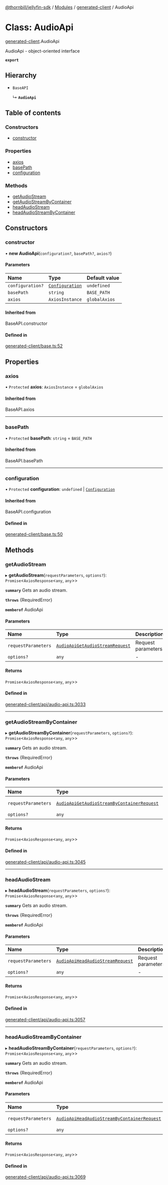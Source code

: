 [@thornbill/jellyfin-sdk](../README.md) / [Modules](../modules.md) / [generated-client](../modules/generated_client.md) / AudioApi

# Class: AudioApi

[generated-client](../modules/generated_client.md).AudioApi

AudioApi - object-oriented interface

**`export`**

## Hierarchy

- `BaseAPI`

  ↳ **`AudioApi`**

## Table of contents

### Constructors

- [constructor](generated_client.AudioApi.md#constructor)

### Properties

- [axios](generated_client.AudioApi.md#axios)
- [basePath](generated_client.AudioApi.md#basepath)
- [configuration](generated_client.AudioApi.md#configuration)

### Methods

- [getAudioStream](generated_client.AudioApi.md#getaudiostream)
- [getAudioStreamByContainer](generated_client.AudioApi.md#getaudiostreambycontainer)
- [headAudioStream](generated_client.AudioApi.md#headaudiostream)
- [headAudioStreamByContainer](generated_client.AudioApi.md#headaudiostreambycontainer)

## Constructors

### constructor

• **new AudioApi**(`configuration?`, `basePath?`, `axios?`)

#### Parameters

| Name | Type | Default value |
| :------ | :------ | :------ |
| `configuration?` | [`Configuration`](generated_client.Configuration.md) | `undefined` |
| `basePath` | `string` | `BASE_PATH` |
| `axios` | `AxiosInstance` | `globalAxios` |

#### Inherited from

BaseAPI.constructor

#### Defined in

[generated-client/base.ts:52](https://github.com/thornbill/jellyfin-sdk-typescript/blob/03092f3/src/generated-client/base.ts#L52)

## Properties

### axios

• `Protected` **axios**: `AxiosInstance` = `globalAxios`

#### Inherited from

BaseAPI.axios

___

### basePath

• `Protected` **basePath**: `string` = `BASE_PATH`

#### Inherited from

BaseAPI.basePath

___

### configuration

• `Protected` **configuration**: `undefined` \| [`Configuration`](generated_client.Configuration.md)

#### Inherited from

BaseAPI.configuration

#### Defined in

[generated-client/base.ts:50](https://github.com/thornbill/jellyfin-sdk-typescript/blob/03092f3/src/generated-client/base.ts#L50)

## Methods

### getAudioStream

▸ **getAudioStream**(`requestParameters`, `options?`): `Promise`<`AxiosResponse`<`any`, `any`\>\>

**`summary`** Gets an audio stream.

**`throws`** {RequiredError}

**`memberof`** AudioApi

#### Parameters

| Name | Type | Description |
| :------ | :------ | :------ |
| `requestParameters` | [`AudioApiGetAudioStreamRequest`](../interfaces/generated_client.AudioApiGetAudioStreamRequest.md) | Request parameters. |
| `options?` | `any` | - |

#### Returns

`Promise`<`AxiosResponse`<`any`, `any`\>\>

#### Defined in

[generated-client/api/audio-api.ts:3033](https://github.com/thornbill/jellyfin-sdk-typescript/blob/03092f3/src/generated-client/api/audio-api.ts#L3033)

___

### getAudioStreamByContainer

▸ **getAudioStreamByContainer**(`requestParameters`, `options?`): `Promise`<`AxiosResponse`<`any`, `any`\>\>

**`summary`** Gets an audio stream.

**`throws`** {RequiredError}

**`memberof`** AudioApi

#### Parameters

| Name | Type | Description |
| :------ | :------ | :------ |
| `requestParameters` | [`AudioApiGetAudioStreamByContainerRequest`](../interfaces/generated_client.AudioApiGetAudioStreamByContainerRequest.md) | Request parameters. |
| `options?` | `any` | - |

#### Returns

`Promise`<`AxiosResponse`<`any`, `any`\>\>

#### Defined in

[generated-client/api/audio-api.ts:3045](https://github.com/thornbill/jellyfin-sdk-typescript/blob/03092f3/src/generated-client/api/audio-api.ts#L3045)

___

### headAudioStream

▸ **headAudioStream**(`requestParameters`, `options?`): `Promise`<`AxiosResponse`<`any`, `any`\>\>

**`summary`** Gets an audio stream.

**`throws`** {RequiredError}

**`memberof`** AudioApi

#### Parameters

| Name | Type | Description |
| :------ | :------ | :------ |
| `requestParameters` | [`AudioApiHeadAudioStreamRequest`](../interfaces/generated_client.AudioApiHeadAudioStreamRequest.md) | Request parameters. |
| `options?` | `any` | - |

#### Returns

`Promise`<`AxiosResponse`<`any`, `any`\>\>

#### Defined in

[generated-client/api/audio-api.ts:3057](https://github.com/thornbill/jellyfin-sdk-typescript/blob/03092f3/src/generated-client/api/audio-api.ts#L3057)

___

### headAudioStreamByContainer

▸ **headAudioStreamByContainer**(`requestParameters`, `options?`): `Promise`<`AxiosResponse`<`any`, `any`\>\>

**`summary`** Gets an audio stream.

**`throws`** {RequiredError}

**`memberof`** AudioApi

#### Parameters

| Name | Type | Description |
| :------ | :------ | :------ |
| `requestParameters` | [`AudioApiHeadAudioStreamByContainerRequest`](../interfaces/generated_client.AudioApiHeadAudioStreamByContainerRequest.md) | Request parameters. |
| `options?` | `any` | - |

#### Returns

`Promise`<`AxiosResponse`<`any`, `any`\>\>

#### Defined in

[generated-client/api/audio-api.ts:3069](https://github.com/thornbill/jellyfin-sdk-typescript/blob/03092f3/src/generated-client/api/audio-api.ts#L3069)
